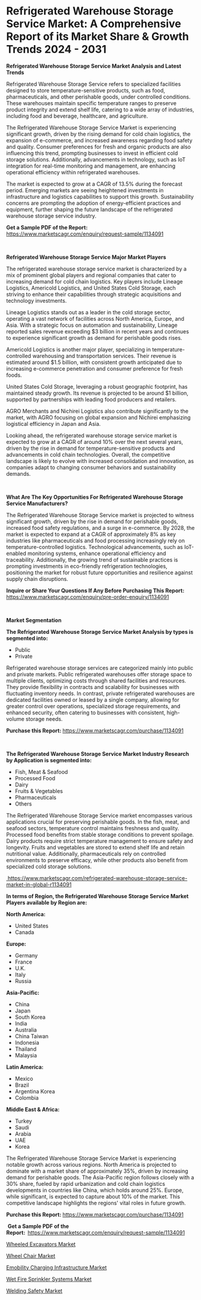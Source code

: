 <p><h1>Refrigerated Warehouse Storage Service Market: A Comprehensive Report of its Market Share & Growth Trends 2024 - 2031</h1></p><p><strong>Refrigerated Warehouse Storage Service Market Analysis and Latest Trends</strong></p>
<p><p>Refrigerated Warehouse Storage Service refers to specialized facilities designed to store temperature-sensitive products, such as food, pharmaceuticals, and other perishable goods, under controlled conditions. These warehouses maintain specific temperature ranges to preserve product integrity and extend shelf life, catering to a wide array of industries, including food and beverage, healthcare, and agriculture.</p><p>The Refrigerated Warehouse Storage Service Market is experiencing significant growth, driven by the rising demand for cold chain logistics, the expansion of e-commerce, and increased awareness regarding food safety and quality. Consumer preferences for fresh and organic products are also influencing this trend, prompting businesses to invest in efficient cold storage solutions. Additionally, advancements in technology, such as IoT integration for real-time monitoring and management, are enhancing operational efficiency within refrigerated warehouses.</p><p>The market is expected to grow at a CAGR of 13.5% during the forecast period. Emerging markets are seeing heightened investments in infrastructure and logistics capabilities to support this growth. Sustainability concerns are prompting the adoption of energy-efficient practices and equipment, further shaping the future landscape of the refrigerated warehouse storage service industry.</p></p>
<p><strong>Get a Sample PDF of the Report:&nbsp;</strong> <a href="https://www.marketscagr.com/enquiry/request-sample/1134091?utm_campaign=1126&utm_medium=2&utm_source=Github&utm_content=ia&utm_term=08102024&utm_id=refrigerated-warehouse-storage-service">https://www.marketscagr.com/enquiry/request-sample/1134091</a></p>
<p>&nbsp;</p>
<p><strong>Refrigerated Warehouse Storage Service Major Market Players</strong></p>
<p><p>The refrigerated warehouse storage service market is characterized by a mix of prominent global players and regional companies that cater to increasing demand for cold chain logistics. Key players include Lineage Logistics, Americold Logistics, and United States Cold Storage, each striving to enhance their capabilities through strategic acquisitions and technology investments.</p><p>Lineage Logistics stands out as a leader in the cold storage sector, operating a vast network of facilities across North America, Europe, and Asia. With a strategic focus on automation and sustainability, Lineage reported sales revenue exceeding $3 billion in recent years and continues to experience significant growth as demand for perishable goods rises.</p><p>Americold Logistics is another major player, specializing in temperature-controlled warehousing and transportation services. Their revenue is estimated around $1.5 billion, with consistent growth anticipated due to increasing e-commerce penetration and consumer preference for fresh foods.</p><p>United States Cold Storage, leveraging a robust geographic footprint, has maintained steady growth. Its revenue is projected to be around $1 billion, supported by partnerships with leading food producers and retailers.</p><p>AGRO Merchants and Nichirei Logistics also contribute significantly to the market, with AGRO focusing on global expansion and Nichirei emphasizing logistical efficiency in Japan and Asia. </p><p>Looking ahead, the refrigerated warehouse storage service market is expected to grow at a CAGR of around 10% over the next several years, driven by the rise in demand for temperature-sensitive products and advancements in cold chain technologies. Overall, the competitive landscape is likely to evolve with increased consolidation and innovation, as companies adapt to changing consumer behaviors and sustainability demands.</p></p>
<p>&nbsp;</p>
<p><strong>What Are The Key Opportunities For Refrigerated Warehouse Storage Service Manufacturers?</strong></p>
<p><p>The Refrigerated Warehouse Storage Service market is projected to witness significant growth, driven by the rise in demand for perishable goods, increased food safety regulations, and a surge in e-commerce. By 2028, the market is expected to expand at a CAGR of approximately 8% as key industries like pharmaceuticals and food processing increasingly rely on temperature-controlled logistics. Technological advancements, such as IoT-enabled monitoring systems, enhance operational efficiency and traceability. Additionally, the growing trend of sustainable practices is prompting investments in eco-friendly refrigeration technologies, positioning the market for robust future opportunities and resilience against supply chain disruptions.</p></p>
<p><strong>Inquire or Share Your Questions If Any Before Purchasing This Report:</strong> <a href="https://www.marketscagr.com/enquiry/pre-order-enquiry/1134091?utm_campaign=1126&utm_medium=2&utm_source=Github&utm_content=ia&utm_term=08102024&utm_id=refrigerated-warehouse-storage-service">https://www.marketscagr.com/enquiry/pre-order-enquiry/1134091</a></p>
<p>&nbsp;</p>
<p><strong>Market Segmentation</strong></p>
<p><strong>The Refrigerated Warehouse Storage Service Market Analysis by types is segmented into:</strong></p>
<p><ul><li>Public</li><li>Private</li></ul></p>
<p><p>Refrigerated warehouse storage services are categorized mainly into public and private markets. Public refrigerated warehouses offer storage space to multiple clients, optimizing costs through shared facilities and resources. They provide flexibility in contracts and scalability for businesses with fluctuating inventory needs. In contrast, private refrigerated warehouses are dedicated facilities owned or leased by a single company, allowing for greater control over operations, specialized storage requirements, and enhanced security, often catering to businesses with consistent, high-volume storage needs.</p></p>
<p><strong>Purchase this Report:&nbsp;</strong><a href="https://www.marketscagr.com/purchase/1134091?utm_campaign=1126&utm_medium=2&utm_source=Github&utm_content=ia&utm_term=08102024&utm_id=refrigerated-warehouse-storage-service">https://www.marketscagr.com/purchase/1134091</a></p>
<p>&nbsp;</p>
<p><strong>The Refrigerated Warehouse Storage Service Market Industry Research by Application is segmented into:</strong></p>
<p><ul><li>Fish, Meat & Seafood</li><li>Processed Food</li><li>Dairy</li><li>Fruits & Vegetables</li><li>Pharmaceuticals</li><li>Others</li></ul></p>
<p><p>The Refrigerated Warehouse Storage Service market encompasses various applications crucial for preserving perishable goods. In the fish, meat, and seafood sectors, temperature control maintains freshness and quality. Processed food benefits from stable storage conditions to prevent spoilage. Dairy products require strict temperature management to ensure safety and longevity. Fruits and vegetables are stored to extend shelf life and retain nutritional value. Additionally, pharmaceuticals rely on controlled environments to preserve efficacy, while other products also benefit from specialized cold storage solutions.</p></p>
<p><a href="https://www.marketscagr.com/refrigerated-warehouse-storage-service-market-in-global-r1134091?utm_campaign=1126&utm_medium=2&utm_source=Github&utm_content=ia&utm_term=08102024&utm_id=refrigerated-warehouse-storage-service">&nbsp;https://www.marketscagr.com/refrigerated-warehouse-storage-service-market-in-global-r1134091</a></p>
<p><strong>In terms of Region, the Refrigerated Warehouse Storage Service Market Players available by Region are:</strong></p>
<p>
    <p> <strong> North America: </strong>
        <ul>
            <li>United States</li>
            <li>Canada</li>
        </ul>
        </p> 
    <p> <strong> Europe: </strong>
        <ul>
            <li>Germany</li>
            <li>France</li>
            <li>U.K.</li>
            <li>Italy</li>
            <li>Russia</li>
        </ul>
        </p> 
    <p> <strong> Asia-Pacific: </strong>
        <ul>
            <li>China</li>
            <li>Japan</li>
            <li>South Korea</li>
            <li>India</li>
            <li>Australia</li>
            <li>China Taiwan</li>
            <li>Indonesia</li>
            <li>Thailand</li>
            <li>Malaysia</li>
        </ul>
        </p> 
    <p> <strong> Latin America: </strong>
        <ul>
            <li>Mexico</li>
            <li>Brazil</li>
            <li>Argentina Korea</li>
            <li>Colombia</li>
        </ul>
        </p> 
    <p> <strong> Middle East & Africa: </strong>
        <ul>
            <li>Turkey</li>
            <li>Saudi</li>
            <li>Arabia</li>
            <li>UAE</li>
            <li>Korea</li>
        </ul>
    </p>
    </p>
<p><p>The Refrigerated Warehouse Storage Service Market is experiencing notable growth across various regions. North America is projected to dominate with a market share of approximately 35%, driven by increasing demand for perishable goods. The Asia-Pacific region follows closely with a 30% share, fueled by rapid urbanization and cold chain logistics developments in countries like China, which holds around 25%. Europe, while significant, is expected to capture about 10% of the market. This competitive landscape highlights the regions' vital roles in future growth.</p></p>
<p><strong>Purchase this Report: </strong><a href="https://www.marketscagr.com/purchase/1134091?utm_campaign=1126&utm_medium=2&utm_source=Github&utm_content=ia&utm_term=08102024&utm_id=refrigerated-warehouse-storage-service">https://www.marketscagr.com/purchase/1134091</a></p>
<p>&nbsp;<strong>Get a Sample PDF of the Report:&nbsp;&nbsp;</strong><a href="https://www.marketscagr.com/enquiry/request-sample/1134091?utm_campaign=1126&utm_medium=2&utm_source=Github&utm_content=ia&utm_term=08102024&utm_id=refrigerated-warehouse-storage-service">https://www.marketscagr.com/enquiry/request-sample/1134091</a></p>
<p><strong></strong></p>
<p><p><a href="https://www.linkedin.com/pulse/wheeled-excavators-market-global-insights-regional-analysis-ulgce?utm_campaign=1126&utm_medium=2&utm_source=Github&utm_content=ia&utm_term=08102024&utm_id=refrigerated-warehouse-storage-service">Wheeled Excavators Market</a></p><p><a href="https://www.linkedin.com/pulse/global-wheel-chair-market-status-2024-2031-forecast-1bhde?utm_campaign=1126&utm_medium=2&utm_source=Github&utm_content=ia&utm_term=08102024&utm_id=refrigerated-warehouse-storage-service">Wheel Chair Market</a></p><p><a href="https://issuu.com/reportprime-2/docs/emobility-charging-infrastructure-m_06ef56d29f6a4f?utm_campaign=1126&utm_medium=2&utm_source=Github&utm_content=ia&utm_term=08102024&utm_id=refrigerated-warehouse-storage-service">Emobility Charging Infrastructure Market</a></p><p><a href="https://www.linkedin.com/pulse/decoding-wet-fire-sprinkler-systems-market-signals-growth-dkjie?utm_campaign=1126&utm_medium=2&utm_source=Github&utm_content=ia&utm_term=08102024&utm_id=refrigerated-warehouse-storage-service">Wet Fire Sprinkler Systems Market</a></p><p><a href="https://www.linkedin.com/pulse/global-welding-safety-market-focus-application-end-use-industry-gtq7e?utm_campaign=1126&utm_medium=2&utm_source=Github&utm_content=ia&utm_term=08102024&utm_id=refrigerated-warehouse-storage-service">Welding Safety Market</a></p></p>